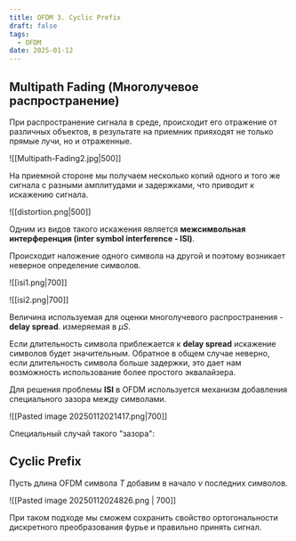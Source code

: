 ```yaml
---
title: OFDM 3. Cyclic Prefix
draft: false
tags:
  - OFDM
date: 2025-01-12
---
```

## Multipath Fading (Многолучевое распространение)

При распространение сигнала в среде, происходит его отражение от различных объектов, в результате на приемник прияходят не только прямые лучи, но и отраженные.  

![[Multipath-Fading2.jpg|500]]

На приемной стороне мы получаем несколько копий одного и того же сигнала с разными амплитудами и задержками, что приводит к искажению сигнала.

![[distortion.png|500]]

Одним из видов такого искажения является **межсимвольная интерференция (inter symbol interference - ISI)**.

Происходит наложение одного символа на другой и поэтому возникает неверное определение символов. 

![[isi1.png|700]]

![[isi2.png|700]]

Величина используемая для оценки многолучевого распространения - **delay spread**. измеряемая в $\mu S$.   

Если длительность символа приблежается к **delay spread** искажение символов будет значительным. Обратное в общем случае неверно, если длительность символа больше задержки, это дает нам возможность использование более простого эквалайзера.


Для решения проблемы  **ISI** в OFDM используется механизм добавления специального зазора между символами.  

![[Pasted image 20250112021417.png|700]]

Специальный случай такого "зазора":
## Cyclic Prefix 

Пусть длина OFDM символа $T$ добавим в начало $\nu$ последних символов. 

![[Pasted image 20250112024826.png | 700]]

При таком подходе мы сможем сохранить свойство ортогональности дискретного преобразования фурье и правильно принять сигнал.